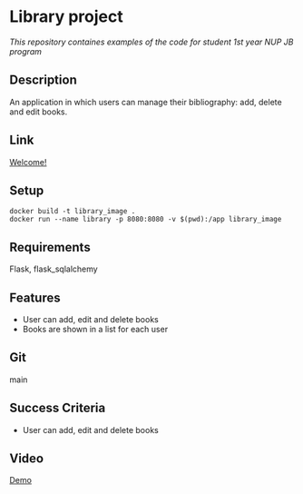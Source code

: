 # Library project

_This repository containes examples of the code for student 1st year NUP JB program_

## Description

An application in which users can manage their bibliography: add, delete and edit books.

## Link

[Welcome!](https://library-production-a9cd.up.railway.app/)

## Setup

```
docker build -t library_image .
docker run --name library -p 8080:8080 -v $(pwd):/app library_image
```

## Requirements

Flask, flask_sqlalchemy

## Features

* User can add, edit and delete books
* Books are shown in a list for each user 

## Git

main

## Success Criteria

* User can add, edit and delete books

## Video

[Demo](https://drive.google.com/file/d/1mW4zVfYCT0gcEJdbJOa7y7ck9mCzFgGE/view?usp=sharing)
